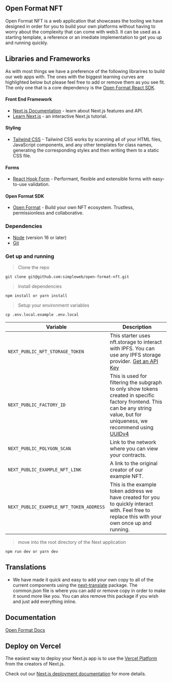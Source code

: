 ## Open Format NFT

Open Format NFT is a web application that showcases the tooling we have designed in order for you to build your own platforms without having to worry about the complexity that can come with web3. It can be used as a starting template, a reference or an imediate implementation to get you up and running quickly.

## Libraries and Frameworks

As with most things we have a preference of the following librarires to build our web apps with. The ones with the biggest learning curves are highlighted below but please feel free to add or remove them as you see fit. The only one that is a core dependency is the [Open Format React SDK](https://github.com/simpleweb/open-format/tree/main/sdks/react).

#### Front End Framework

- [Next.js Documentation](https://nextjs.org/docs) - learn about Next.js features and API.
- [Learn Next.js](https://nextjs.org/learn) - an interactive Next.js tutorial.

#### Styling

- [Tailwind CSS](https://tailwindcss.com/) - Tailwind CSS works by scanning all of your HTML files, JavaScript components, and any other templates for class names, generating the corresponding styles and then writing them to a static CSS file.

#### Forms

- [React Hook Form](https://react-hook-form.com/) - Performant, flexible and extensible forms with easy-to-use validation.

#### Open Format SDK

- [Open Format](https://github.com/simpleweb/open-format) - Build your own NFT ecosystem. Trustless, permissionless and collaborative.

### Dependencies

- [Node](https://nodejs.org/en/docs/) (version 16 or later)
- [Git](https://nodejs.org/en/docs/)

### Get up and running

> Clone the repo

```
git clone git@github.com:simpleweb/open-format-nft.git
```

> Install dependencies

```
npm install or yarn install
```

> Setup your environment variables

```
cp .env.local.example .env.local
```

| Variable                                | Description                                                                                                                                                                                                     |
| --------------------------------------- | --------------------------------------------------------------------------------------------------------------------------------------------------------------------------------------------------------------- |
| `NEXT_PUBLIC_NFT_STORAGE_TOKEN`         | This starter uses nft.storage to interact with IPFS. You can use any IPFS storage provider. [Get an API Key](https://nft.storage/docs/#get-an-api-token)                                                        |
| `NEXT_PUBLIC_FACTORY_ID`                | This is used for filtering the subgraph to only show tokens created in specific factory frontend. This can be any string value, but for uniqueness, we recommend using [UUIDv4](https://www.uuidgenerator.net/) |
| `NEXT_PUBLIC_POLYGON_SCAN`              | Link to the network where you can view your contracts.                                                                                                                                                          |
| `NEXT_PUBLIC_EXAMPLE_NFT_LINK`          | A link to the original creator of our example NFT.                                                                                                                                                              |
| `NEXT_PUBLIC_EXAMPLE_NFT_TOKEN_ADDRESS` | This is the example token address we have created for you to quickly interact with. Feel free to replace this with your own once up and running.                                                                |

> move into the root directory of the Next application

```
npm run dev or yarn dev
```

## Translations

- We have made it quick and easy to add your own copy to all of the current components using the [next-translate](https://www.npmjs.com/package/next-translate) package. The common.json file is where you can add or remove copy in order to make it sound more like you. You can alos remove this package if you wish and just add everything inline.

## Documentation

[Open Format Docs](https://docs.openformat.simpleweb.co.uk/)

## Deploy on Vercel

The easiest way to deploy your Next.js app is to use the [Vercel Platform](https://vercel.com/new?utm_medium=default-template&filter=next.js&utm_source=create-next-app&utm_campaign=create-next-app-readme) from the creators of Next.js.

Check out our [Next.js deployment documentation](https://nextjs.org/docs/deployment) for more details.
